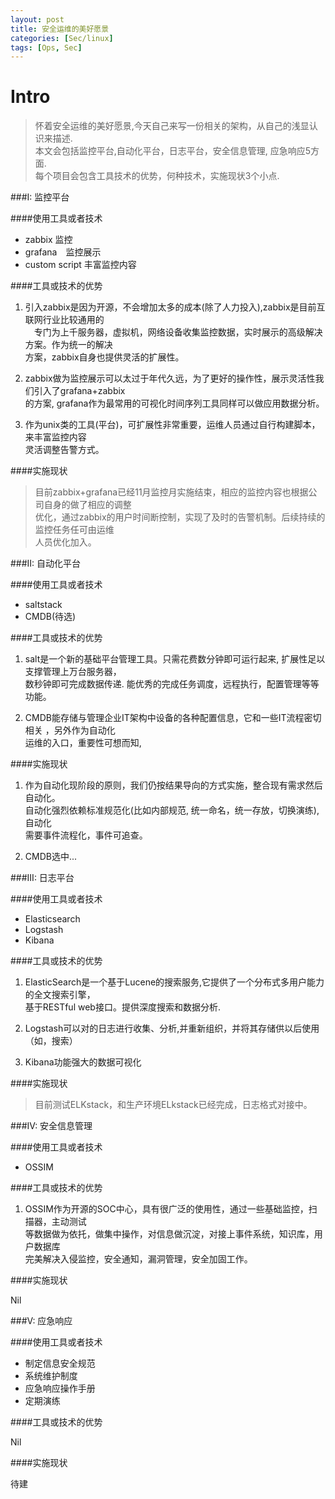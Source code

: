 ```yaml
---
layout: post
title: 安全运维的美好愿景
categories: [Sec/linux]
tags: [Ops, Sec]
---
```


Intro
===
>怀着安全运维的美好愿景,今天自己来写一份相关的架构，从自己的浅显认识来描述.  
>本文会包括监控平台,自动化平台，日志平台，安全信息管理, 应急响应5方面.  
>每个项目会包含工具技术的优势，何种技术，实施现状3个小点.

###I: 监控平台

####使用工具或者技术
* zabbix 监控
* grafana　监控展示
* custom script 丰富监控内容

####工具或技术的优势

1. 引入zabbix是因为开源，不会增加太多的成本(除了人力投入),zabbix是目前互联网行业比较通用的   
　专门为上千服务器，虚拟机，网络设备收集监控数据，实时展示的高级解决方案。作为统一的解决  
  方案，zabbix自身也提供灵活的扩展性。

2. zabbix做为监控展示可以太过于年代久远，为了更好的操作性，展示灵活性我们引入了grafana+zabbix    
  的方案, grafana作为最常用的可视化时间序列工具同样可以做应用数据分析。

3. 作为unix类的工具(平台)，可扩展性非常重要，运维人员通过自行构建脚本，来丰富监控内容   
  灵活调整告警方式。

####实施现状
>目前zabbix+grafana已经11月监控月实施结束，相应的监控内容也根据公司自身的做了相应的调整   
优化，通过zabbix的用户时间断控制，实现了及时的告警机制。后续持续的监控任务任可由运维    
人员优化加入。


###II: 自动化平台


####使用工具或者技术

* saltstack  
* CMDB(待选)  

####工具或技术的优势

1. salt是一个新的基础平台管理工具。只需花费数分钟即可运行起来, 扩展性足以支撑管理上万台服务器，  
  数秒钟即可完成数据传递. 能优秀的完成任务调度，远程执行，配置管理等等功能。

2. CMDB能存储与管理企业IT架构中设备的各种配置信息，它和一些IT流程密切相关 ，另外作为自动化  
  运维的入口，重要性可想而知,


####实施现状

1. 作为自动化现阶段的原则，我们仍按结果导向的方式实施，整合现有需求然后自动化。    
  自动化强烈依赖标准规范化(比如内部规范, 统一命名，统一存放，切换演练),　自动化  
  需要事件流程化，事件可追查。

2. CMDB选中...

###III: 日志平台

####使用工具或者技术

* Elasticsearch
* Logstash
* Kibana

####工具或技术的优势

1. ElasticSearch是一个基于Lucene的搜索服务,它提供了一个分布式多用户能力的全文搜索引擎，  
  基于RESTful web接口。提供深度搜索和数据分析.

2. Logstash可以对的日志进行收集、分析,并重新组织，并将其存储供以后使用（如，搜索）

3. Kibana功能强大的数据可视化

####实施现状
>目前测试ELKstack，和生产环境ELkstack已经完成，日志格式对接中。

###IV: 安全信息管理

####使用工具或者技术

* OSSIM

####工具或技术的优势

1. OSSIM作为开源的SOC中心，具有很广泛的使用性，通过一些基础监控，扫描器，主动测试　  
  等数据做为依托，做集中操作，对信息做沉淀，对接上事件系统，知识库，用户数据库　  
  完美解决入侵监控，安全通知，漏洞管理，安全加固工作。

####实施现状

Nil

###V: 应急响应


####使用工具或者技术

* 制定信息安全规范
* 系统维护制度
* 应急响应操作手册
* 定期演练


####工具或技术的优势

Nil

####实施现状

待建
